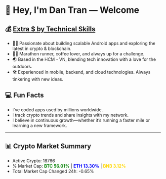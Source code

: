 # 👋 Hey, I'm Dan Tran — Welcome

## 💰 <a href="https://dantech.academy" target="_blank">Extra $ by Technical Skills</a>

- 🧑‍💻 Passionate about building scalable Android apps and exploring the latest in crypto & blockchain.
- 🏃‍♂️ Marathon runner, coffee lover, and always up for a challenge.
- 🌏 Based in the HCM - VN, blending tech innovation with a love for the outdoors.
- 🛠️ Experienced in mobile, backend, and cloud technologies. Always tinkering with new ideas.

## 💻 Fun Facts

- I’ve coded apps used by millions worldwide.
- I track crypto trends and share insights with my network.
- I believe in continuous growth—whether it’s running a faster mile or learning a new framework.

---

## 📊 Crypto Market Summary

- Active Crypto: 18766
- % Market Cap: <span style="color: green; font-weight: bold;">BTC 56.01%</span> | <span style="color: blue; font-weight: bold;">ETH 13.30%</span> | <span style="color: gold; font-weight: bold;">BNB 3.12%</span>
- Total Market Cap Changed 24h: -0.65%
